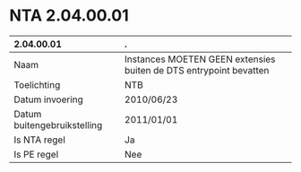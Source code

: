 # NTA 2.04.00.01

 2.04.00.01 | . 
 :--- | :--- 
 Naam | Instances MOETEN GEEN extensies buiten de DTS entrypoint bevatten 
 Toelichting | NTB 
 Datum invoering | 2010/06/23 
 Datum buitengebruikstelling | 2011/01/01 
 Is NTA regel | Ja 
 Is PE regel | Nee 
